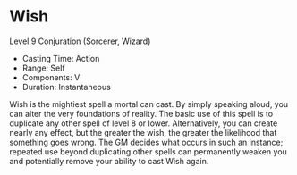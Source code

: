 # Wish
Level 9 Conjuration (Sorcerer, Wizard)

- Casting Time: Action
- Range: Self
- Components: V
- Duration: Instantaneous

Wish is the mightiest spell a mortal can cast. By simply speaking aloud, you can alter the very foundations of reality. The basic use of this spell is to duplicate any other spell of level 8 or lower. Alternatively, you can create nearly any effect, but the greater the wish, the greater the likelihood that something goes wrong. The GM decides what occurs in such an instance; repeated use beyond duplicating other spells can permanently weaken you and potentially remove your ability to cast Wish again.
